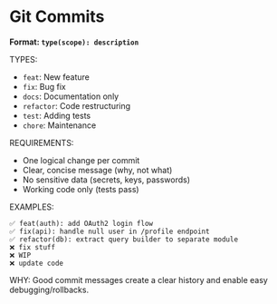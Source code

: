 # Git Commits

**Format: `type(scope): description`**

TYPES:
- `feat`: New feature
- `fix`: Bug fix
- `docs`: Documentation only
- `refactor`: Code restructuring
- `test`: Adding tests
- `chore`: Maintenance

REQUIREMENTS:
- One logical change per commit
- Clear, concise message (why, not what)
- No sensitive data (secrets, keys, passwords)
- Working code only (tests pass)

EXAMPLES:
```
✅ feat(auth): add OAuth2 login flow
✅ fix(api): handle null user in /profile endpoint
✅ refactor(db): extract query builder to separate module
❌ fix stuff
❌ WIP
❌ update code
```

WHY: Good commit messages create a clear history and enable easy debugging/rollbacks.

